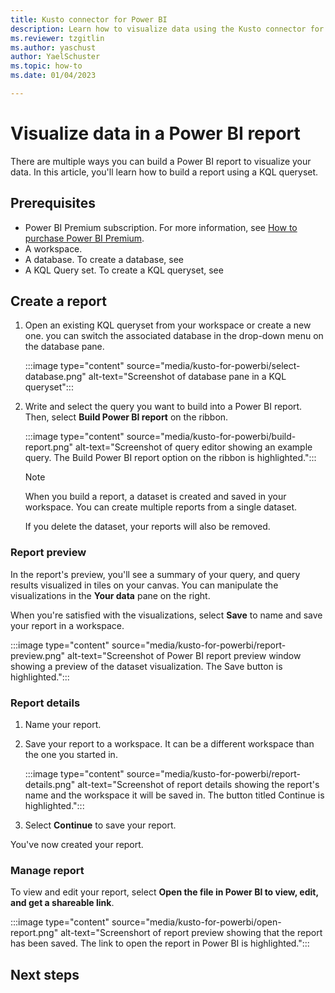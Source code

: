 ```yaml
---
title: Kusto connector for Power BI
description: Learn how to visualize data using the Kusto connector for Power BI in Trident. 
ms.reviewer: tzgitlin
ms.author: yaschust
author: YaelSchuster
ms.topic: how-to
ms.date: 01/04/2023

---
```


# Visualize data in a Power BI report

There are multiple ways you can build a Power BI report to visualize your data. In this article, you'll learn how to build a report using a KQL queryset.

## Prerequisites

* Power BI Premium subscription. For more information, see [How to purchase Power BI Premium](/power-bi/enterprise/service-admin-premium-purchase).
* A workspace.
* A database. To create a database, see <!--[TODO- Create a database and get data](/trident/data-explorer/database-editor). -->
* A KQL Query set. To create a KQL queryset, see <!-- [TODO Yael- Query data in the KQL queryset](/trident/data-explorer/kusto-query-set). -->

## Create a report

1. Open an existing KQL queryset from your workspace or create a new one.
    you can switch the associated database in the drop-down menu on the database pane.

    :::image type="content" source="media/kusto-for-powerbi/select-database.png" alt-text="Screenshot of database pane in a KQL queryset":::

1. Write and select the query you want to build into a Power BI report. Then, select **Build Power BI report** on the ribbon.

    :::image type="content" source="media/kusto-for-powerbi/build-report.png" alt-text="Screenshot of query editor showing an example query. The Build Power BI report option on the ribbon is highlighted.":::

    >[!NOTE]
    > When you build a report, a dataset is created and saved in your workspace. You can create multiple reports from a single dataset.
    >
    > If you delete the dataset, your reports will also be removed.

### Report preview

In the report's preview, you'll see a summary of your query, and query results visualized in tiles on your canvas. You can manipulate the visualizations in the **Your data** pane on the right.

When you're satisfied with the visualizations, select **Save** to name and save your report in a workspace.

:::image type="content" source="media/kusto-for-powerbi/report-preview.png" alt-text="Screenshot of Power BI report preview window showing a preview of the dataset visualization. The Save button is highlighted.":::

### Report details

1. Name your report.
1. Save your report to a workspace. It can be a different workspace than the one you started in.

    :::image type="content" source="media/kusto-for-powerbi/report-details.png" alt-text="Screenshot of report details showing the report's name and the workspace it will be saved in. The button titled Continue is highlighted.":::

1. Select **Continue** to save your report.

You've now created your report.

### Manage report

To view and edit your report, select **Open the file in Power BI to view, edit, and get a shareable link**.

:::image type="content" source="media/kusto-for-powerbi/open-report.png" alt-text="Screenshort of report preview showing that the report has been saved. The link to open the report in Power BI is highlighted.":::

## Next steps

<!-- TODO- Power BI doc that discusses the report. -->
